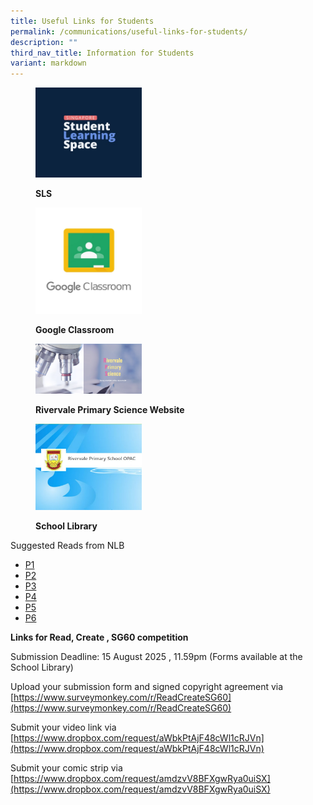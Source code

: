 ```yaml
---
title: Useful Links for Students
permalink: /communications/useful-links-for-students/
description: ""
third_nav_title: Information for Students
variant: markdown
---
```

<figure>

<a href="https://vle.learning.moe.edu.sg/login"> <img style="width:40%;height:50%" src="/images/Communications/SLS_WEBSITE_NEW.jpg"></a>

<figcaption>

<strong> SLS </strong>

</figcaption>

</figure>

<figure>

<a href="https://classroom.google.com/u/0/h"> <img style="width:40%;height:50%" src="/images/Communications/Google_Classroom_.jpg"></a>

<figcaption>

<strong> Google Classroom </strong>

</figcaption>

</figure>

<figure>

<a href="https://rivervalescience.wixsite.com/2020"> <img style="width:40%;height:50%" src="/images/Communications/RIVPS_SCIENCE_WEBSITE_NEW.jpg"></a>

<figcaption>

<strong> Rivervale Primary Science Website</strong>

</figcaption>

</figure>

<figure>

<a href="https://schoolibrary.moe.edu.sg/rivervalepri"> <img style="width:40%;height:50%" src="/images/Communications/RIVPS_LIBRARY_NEW_.jpg"></a>

<figcaption>

<strong>School Library</strong>

</figcaption>

</figure>

Suggested Reads from NLB
* [P1](https://go.gov.sg/nlb-suggestedreads2023-p1)
* [P2](https://go.gov.sg/nlb-suggestedreads2023-p2)
* [P3](https://go.gov.sg/nlb-suggestedreads2023-p3)
* [P4](https://go.gov.sg/nlb-suggestedreads2023-p4)
* [P5](https://go.gov.sg/nlb-suggestedreads2023-p5)
* [P6](https://go.gov.sg/nlb-suggestedreads2023-p6)


**Links for Read, Create , SG60 competition**

Submission Deadline: 15 August 2025 , 11.59pm 
(Forms available at the School Library)


Upload your submission form and signed copyright agreement via 
[https://www.surveymonkey.com/r/ReadCreateSG60](https://www.surveymonkey.com/r/ReadCreateSG60)

Submit your video link via 
[https://www.dropbox.com/request/aWbkPtAjF48cWl1cRJVn](https://www.dropbox.com/request/aWbkPtAjF48cWl1cRJVn)

Submit your comic strip via 
[https://www.dropbox.com/request/amdzvV8BFXgwRya0uiSX](https://www.dropbox.com/request/amdzvV8BFXgwRya0uiSX)